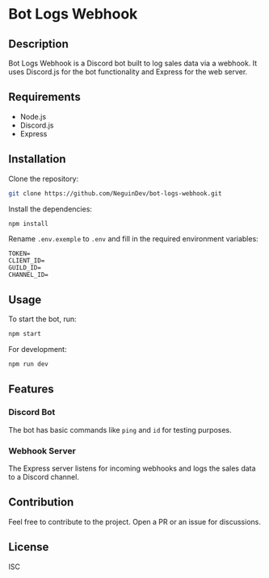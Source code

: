 # Bot Logs Webhook

## Description

Bot Logs Webhook is a Discord bot built to log sales data via a webhook. It uses Discord.js for the bot functionality and Express for the web server.

## Requirements

- Node.js
- Discord.js
- Express

## Installation

Clone the repository:

```bash
git clone https://github.com/NeguinDev/bot-logs-webhook.git
```

Install the dependencies:

```bash
npm install
```

Rename `.env.exemple` to `.env` and fill in the required environment variables:

```
TOKEN=
CLIENT_ID=
GUILD_ID=
CHANNEL_ID=
```

## Usage

To start the bot, run:

```bash
npm start
```

For development:

```bash
npm run dev
```

## Features

### Discord Bot

The bot has basic commands like `ping` and `id` for testing purposes.

### Webhook Server

The Express server listens for incoming webhooks and logs the sales data to a Discord channel.

## Contribution

Feel free to contribute to the project. Open a PR or an issue for discussions.

## License

ISC
